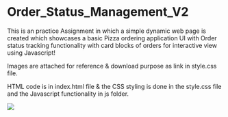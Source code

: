 # Order_Status_Management_V2

This is an practice Assignment in which a simple dynamic web page is created which showcases a basic Pizza ordering application UI with Order status tracking functionality with card blocks of orders for interactive view using Javascript!

Images are attached for reference & download purpose as link in style.css file.

HTML code is in index.html file & the CSS styling is done in the style.css file and the Javascript functionality in js folder.

<img src="https://user-images.githubusercontent.com/81765508/186450184-3b97704b-975d-48bc-a670-29bf9917661f.png">
